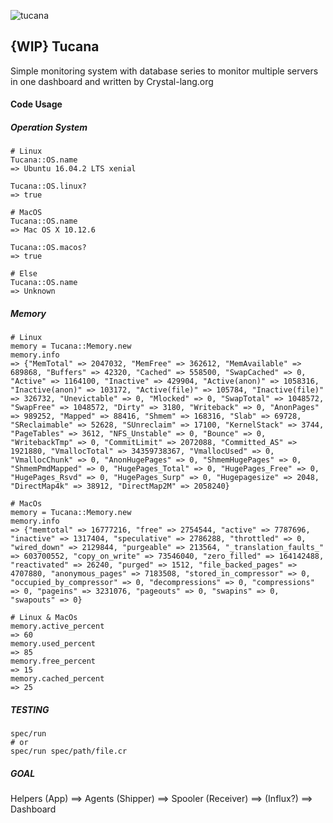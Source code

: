 ![tucana](https://www.wpclipart.com/space/constellations/charts/charts_5/tucana.png)

## {WIP} Tucana

Simple monitoring system with database series to monitor multiple servers in one dashboard and written by Crystal-lang.org

#### Code Usage

##### Operation System

```
# Linux
Tucana::OS.name
=> Ubuntu 16.04.2 LTS xenial

Tucana::OS.linux?
=> true

# MacOS
Tucana::OS.name
=> Mac OS X 10.12.6

Tucana::OS.macos?
=> true

# Else
Tucana::OS.name
=> Unknown
```

##### Memory

```
# Linux
memory = Tucana::Memory.new
memory.info
=> {"MemTotal" => 2047032, "MemFree" => 362612, "MemAvailable" => 689868, "Buffers" => 42320, "Cached" => 558500, "SwapCached" => 0, "Active" => 1164100, "Inactive" => 429904, "Active(anon)" => 1058316, "Inactive(anon)" => 103172, "Active(file)" => 105784, "Inactive(file)" => 326732, "Unevictable" => 0, "Mlocked" => 0, "SwapTotal" => 1048572, "SwapFree" => 1048572, "Dirty" => 3180, "Writeback" => 0, "AnonPages" => 989252, "Mapped" => 88416, "Shmem" => 168316, "Slab" => 69728, "SReclaimable" => 52628, "SUnreclaim" => 17100, "KernelStack" => 3744, "PageTables" => 3612, "NFS_Unstable" => 0, "Bounce" => 0, "WritebackTmp" => 0, "CommitLimit" => 2072088, "Committed_AS" => 1921880, "VmallocTotal" => 34359738367, "VmallocUsed" => 0, "VmallocChunk" => 0, "AnonHugePages" => 0, "ShmemHugePages" => 0, "ShmemPmdMapped" => 0, "HugePages_Total" => 0, "HugePages_Free" => 0, "HugePages_Rsvd" => 0, "HugePages_Surp" => 0, "Hugepagesize" => 2048, "DirectMap4k" => 38912, "DirectMap2M" => 2058240}

# MacOs
memory = Tucana::Memory.new
memory.info
=> {"memtotal" => 16777216, "free" => 2754544, "active" => 7787696, "inactive" => 1317404, "speculative" => 2786288, "throttled" => 0, "wired_down" => 2129844, "purgeable" => 213564, "_translation_faults_" => 603700552, "copy_on_write" => 73546040, "zero_filled" => 164142488, "reactivated" => 26240, "purged" => 1512, "file_backed_pages" => 4707880, "anonymous_pages" => 7183508, "stored_in_compressor" => 0, "occupied_by_compressor" => 0, "decompressions" => 0, "compressions" => 0, "pageins" => 3231076, "pageouts" => 0, "swapins" => 0, "swapouts" => 0}

# Linux & MacOs
memory.active_percent
=> 60
memory.used_percent
=> 85
memory.free_percent
=> 15
memory.cached_percent
=> 25
```
##### TESTING
```
spec/run
# or
spec/run spec/path/file.cr
```

##### GOAL

Helpers (App) ==> Agents (Shipper) ==> Spooler (Receiver) ==> (Influx?) ==> Dashboard
